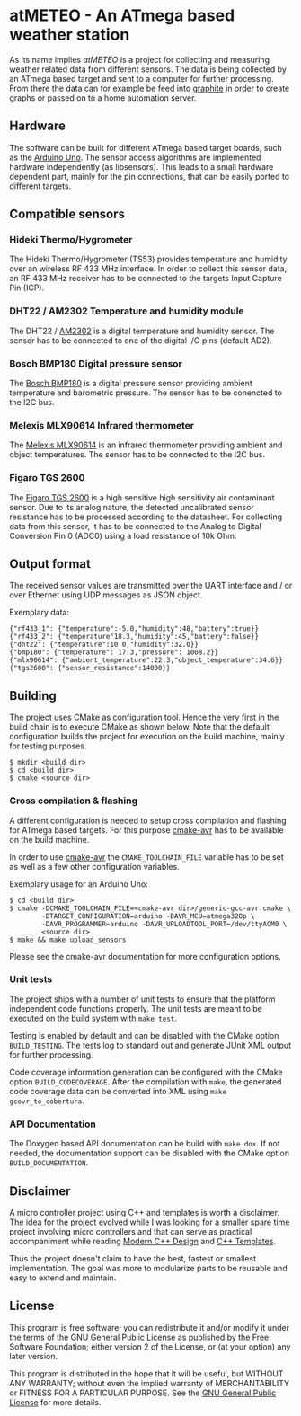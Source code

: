 atMETEO - An ATmega based weather station
=========================================

As its name implies *atMETEO* is a project for collecting and measuring weather
related data from different sensors. The data is being collected by an ATmega
based target and sent to a computer for further processing. From there
the data can for example be feed into [graphite](http://graphite.wikidot.com)
in order to create graphs or passed on to a home automation server.


Hardware
--------
The software can be built for different ATmega based target boards,
such as the [Arduino Uno]. The sensor access algorithms are implemented
hardware independently (as libsensors). This leads to a small hardware
dependent part, mainly for the pin connections, that can be
easily ported to different targets.

[Arduino Uno]: http://arduino.cc/en/pmwiki.php?n=Main/arduinoBoardUno


Compatible sensors
------------------

### Hideki Thermo/Hygrometer
The Hideki Thermo/Hygrometer (TS53) provides temperature and humidity over an
wireless RF 433 MHz interface. In order to collect this sensor data, an
RF 433 MHz receiver has to be connected to the targets Input Capture Pin (ICP).

### DHT22 / AM2302 Temperature and humidity module
The DHT22 / [AM2302] is a digital temperature and humidity sensor. The sensor
has to be connected to one of the digital I/O pins (default AD2).

[AM2302]: http://akizukidenshi.com/download/ds/aosong/AM2302.pdf

### Bosch BMP180 Digital pressure sensor
The [Bosch BMP180] is a digital pressure sensor providing ambient temperature
and barometric pressure. The sensor has to be conencted to the I2C bus.

[Bosch BMP180]: http://ae-bst.resource.bosch.com/media/products/dokumente/bmp180/BST-BMP180-DS000-12~1.pdf

### Melexis MLX90614 Infrared thermometer
The [Melexis MLX90614] is an infrared thermometer providing ambient and object
temperatures. The sensor has to be connected to the I2C bus.

[Melexis MLX90614]: http://www.melexis.com/Asset/IR-sensor-thermometer-MLX90614-Datasheet-DownloadLink-5152.aspx

### Figaro TGS 2600
The [Figaro TGS 2600] is a high sensitive high sensitivity air contaminant
sensor. Due to its analog nature, the detected uncalibrated sensor resistance
has to be processed according to the datasheet. For collecting data from
this sensor, it has to be connected to the Analog to Digital Conversion Pin 0
(ADC0) using a load resistance of 10k Ohm.

[Figaro TGS 2600]: http://www.figarosensor.com/products/2600pdf.pdf


Output format
-------------
The received sensor values are transmitted over the UART interface and / or
over Ethernet using UDP messages as JSON object.

Exemplary data:

    {"rf433_1": {"temperature":-5.0,"humidity":48,"battery":true}}
    {"rf433_2": {"temperature"18.3,"humidity":45,"battery":false}}
    {"dht22": {"temperature":10.0,"humidity":32.0}}
    {"bmp180": {"temperature": 17.3,"pressure": 1008.2}}
    {"mlx90614": {"ambient_temperature":22.3,"object_temperature":34.6}}
    {"tgs2600": {"sensor_resistance":14000}}


Building
--------
The project uses CMake as configuration tool. Hence the very first in the build
chain is to execute CMake as shown below. Note that the default
configuration builds the project for execution on the build machine,
mainly for testing purposes.

    $ mkdir <build dir>
    $ cd <build dir>
    $ cmake <source dir>

### Cross compilation & flashing
A different configuration is needed to setup cross compilation and flashing for
ATmega based targets. For this purpose [cmake-avr] has to be available on
the build machine.

In order to use [cmake-avr] the `CMAKE_TOOLCHAIN_FILE` variable has to be set
as well as a few other configuration variables.

Exemplary usage for an Arduino Uno:

    $ cd <build dir>
    $ cmake -DCMAKE_TOOLCHAIN_FILE=<cmake-avr dir>/generic-gcc-avr.cmake \
            -DTARGET_CONFIGURATION=arduino -DAVR_MCU=atmega328p \
            -DAVR_PROGRAMMER=arduino -DAVR_UPLOADTOOL_PORT=/dev/ttyACM0 \
            <source dir>
    $ make && make upload_sensors

Please see the cmake-avr documentation for more configuration options.

[cmake-avr]: https://github.com/mkleemann/cmake-avr

### Unit tests
The project ships with a number of unit tests to ensure that the platform
independent code functions properly. The unit tests are meant to be
executed on the build system with `make test`.

Testing is enabled by default and can be disabled with the CMake option
`BUILD_TESTING`. The tests log to standard out and generate JUnit XML output
for further processing.

Code coverage information generation can be configured with the CMake
option `BUILD_CODECOVERAGE`. After the compilation with `make`, the generated
code coverage data can be converted into XML using `make gcovr_to_cobertura`.

### API Documentation
The Doxygen based API documentation can be build with `make dox`.
If not needed, the documentation support can be disabled with the CMake
option `BUILD_DOCUMENTATION`.


Disclaimer
----------
A micro controller project using C++ and templates is worth a disclaimer.
The idea for the project evolved while I was looking for a smaller
spare time project involving micro controllers and that can serve as
practical accompaniment while reading [Modern C++ Design] and [C++ Templates].

Thus the project doesn't claim to have the best, fastest or smallest
implementation. The goal was more to modularize parts to be reusable and easy
to extend and maintain.

[Modern C++ Design]: http://erdani.com/index.php/books/modern-c-design
[C++ Templates]: http://www.josuttis.com/tmplbook/tmplbook.html


License
-------
This program is free software; you can redistribute it and/or modify
it under the terms of the GNU General Public License as published by
the Free Software Foundation; either version 2 of the License, or
(at your option) any later version.

This program is distributed in the hope that it will be useful,
but WITHOUT ANY WARRANTY; without even the implied warranty of
MERCHANTABILITY or FITNESS FOR A PARTICULAR PURPOSE.  See the
[GNU General Public License](http://www.gnu.org/licenses/gpl-2.0.html)
for more details.
